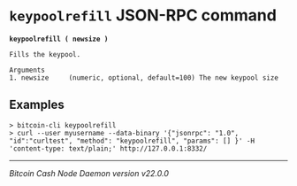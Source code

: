 `keypoolrefill` JSON-RPC command
================================

**`keypoolrefill ( newsize )`**

```
Fills the keypool.

Arguments
1. newsize     (numeric, optional, default=100) The new keypool size
```

Examples
--------

```
> bitcoin-cli keypoolrefill
> curl --user myusername --data-binary '{"jsonrpc": "1.0", "id":"curltest", "method": "keypoolrefill", "params": [] }' -H 'content-type: text/plain;' http://127.0.0.1:8332/
```

***

*Bitcoin Cash Node Daemon version v22.0.0*
